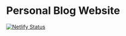 # Personal Blog Website

[![Netlify Status](https://api.netlify.com/api/v1/badges/0199d83c-2b7e-4709-be7e-f982b91c4516/deploy-status)](https://app.netlify.com/sites/cocky-nightingale-93c17d/deploys)
